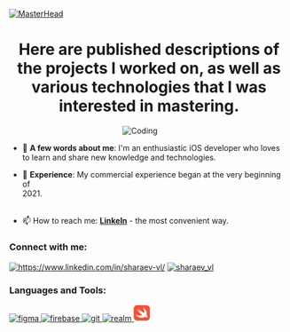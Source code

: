 [![MasterHead](https://thumbs.dreamstime.com/b/welcome-banner-shiny-colorful-confetti-vector-paper-illustration-welcome-banner-colorful-confetti-100006906.jpg)](https://github.com/sharaev-vl)
<h1 align="center">Here are published descriptions of the projects I worked on, as well as various technologies that I was interested in mastering.</h3>
<img align="right" alt="Coding" width="300" src="https://im4.ezgif.com/tmp/ezgif-4-fac20843d7.gif">

⠀
⠀
- 📄 **A few words about me**: I'm an enthusiastic iOS developer who loves to learn and share new knowledge and technologies.
- 💼 **Experience**: My commercial experience began at the very beginning of 2021.⠀⠀⠀⠀⠀⠀⠀⠀⠀⠀⠀⠀⠀⠀⠀⠀⠀⠀⠀⠀⠀⠀⠀⠀⠀⠀⠀⠀⠀⠀⠀⠀⠀⠀⠀⠀⠀⠀⠀⠀⠀⠀⠀⠀⠀⠀⠀⠀⠀⠀⠀⠀⠀⠀⠀⠀⠀⠀⠀⠀⠀⠀⠀⠀⠀⠀⠀⠀⠀⠀


- 📫 How to reach me: **[LinkeIn](https://www.linkedin.com/in/sharaev-vl/)** - the most convenient way.

<h3 align="left">Connect with me:</h3>
<p align="left">
<a href="https://linkedin.com/in/https://www.linkedin.com/in/sharaev-vl/" target="blank"><img align="center" src="https://raw.githubusercontent.com/rahuldkjain/github-profile-readme-generator/master/src/images/icons/Social/linked-in-alt.svg" alt="https://www.linkedin.com/in/sharaev-vl/" height="30" width="30" /></a>
<a href="https://instagram.com/sharaev_vl" target="blank"><img align="center" src="https://raw.githubusercontent.com/rahuldkjain/github-profile-readme-generator/master/src/images/icons/Social/instagram.svg" alt="sharaev_vl" height="40" width="40" /></a>
</p>

<h3 align="left">Languages and Tools:</h3>
<p align="left"> <a href="https://www.figma.com/" target="_blank" rel="noreferrer"> <img src="https://www.vectorlogo.zone/logos/figma/figma-icon.svg" alt="figma" width="30" height="30"/> </a> <a href="https://firebase.google.com/" target="_blank" rel="noreferrer"> <img src="https://www.vectorlogo.zone/logos/firebase/firebase-icon.svg" alt="firebase" width="30" height="30"/> </a> <a href="https://git-scm.com/" target="_blank" rel="noreferrer"> <img src="https://www.vectorlogo.zone/logos/git-scm/git-scm-icon.svg" alt="git" width="30" height="30"/> </a> <a href="https://realm.io/" target="_blank" rel="noreferrer"> <img src="https://raw.githubusercontent.com/bestofjs/bestofjs-webui/8665e8c267a0215f3159df28b33c365198101df5/public/logos/realm.svg" alt="realm" width="30" height="30"/> </a> <a href="https://developer.apple.com/swift/" target="_blank" rel="noreferrer"> <img src="https://raw.githubusercontent.com/devicons/devicon/master/icons/swift/swift-original.svg" alt="swift" width="30" height="30"/> </a> </p>
